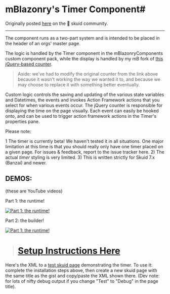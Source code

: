# mBlazonry's Timer Component#

Originally posted [here](https://community.skuid.com/skuid/topics/timer-component-time-tasks-with-hooks-on-action-framework-events) on the :octopus: skuid community. 

----------

The component runs as a two-part system and is intended to be placed in the header of an orgs' master page. 

The logic is handled by the Timer component in the mBlazonryComponents custom component pack, while the display is handled by my mB fork of [this jQuery-based counter](https://sophilabs.github.io/jquery-counter/). 

> Aside: we've had to modify the original counter from the link above because it wasn't working the way we wanted it to, and because we may choose to replace it with something better eventually. 

Custom logic controls the saving and updating of the various state variables and Datetimes, the events and invokes Action Framework actions that you select for when various events occur. The jQuery counter is responsible for displaying the time on the page visually. Each event can easily be hooked onto, and can be used to trigger action framework actions in the Timer's properties pane.

Please note: 

1 The timer is currently beta! We haven't tested it in all situations. One major limitation at this time is that you should really only have one timer placed on a given page. For issues & feedback, report to the issue tracker here. 
2) The actual *timer* styling is very limited. 
3) This is written strictly for Skuid 7.x (Banzai) and newer. 

## DEMOS:  ## 
(these are YouTube videos)

Part 1: the runtime!

[![Part 1: the runtime!](http://img.youtube.com/vi/k0yAfYj-HJI/0.jpg)](https://youtu.be/k0yAfYj-HJI "Timer component - runtime demo!")

Part 2: the builder!

[![Part 1: the runtime!](http://img.youtube.com/vi/vJ2nSqk-kJs/0.jpg)](https://youtu.be/vJ2nSqk-kJs "Timer component - builder demo!")


> # [Setup Instructions Here](INSTALLATION.md) #


Here's the XML to a [test skuid page](https://gist.github.com/aklef/fbf1fd4995e4d2bb25211410788f7f77) demonstrating the timer. To use it: complete the installation steps above, then create a new skuid page with the same title as the gist and copy/paste the XML shown there. 
(Dev note: for lots of nifty debug output if you change "Test" to "Debug" in the page title). 